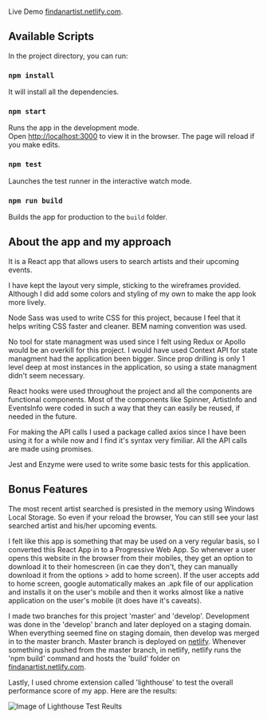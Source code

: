 Live Demo [findanartist.netlify.com](https://findanartist.netlify.com/).

## Available Scripts

In the project directory, you can run:

### `npm install`
It will install all the dependencies.<br />

### `npm start`

Runs the app in the development mode.<br />
Open [http://localhost:3000](http://localhost:3000) to view it in the browser.
The page will reload if you make edits.<br />

### `npm test`

Launches the test runner in the interactive watch mode.<br />

### `npm run build`

Builds the app for production to the `build` folder.<br />

## About the app and my approach

It is a React app that allows users to search artists and their upcoming events. 

I have kept the layout very simple, sticking to the wireframes provided. Although I did add some colors and styling of my own to make the app look more lively.

Node Sass was used to write CSS for this project, because I feel that it helps writing CSS faster and cleaner. BEM naming convention was used.

No tool for state managment was used since I felt using Redux or Apollo would be an overkill for this project. I would have used Context API for state managment had the application been bigger. Since prop drilling is only 1 level deep at most instances in the application, so using a state managment didn't seem necessary.

React hooks were used throughout the project and all the components are functional components. Most of the components like Spinner, ArtistInfo and EventsInfo were coded in such a way that they can easily be reused, if needed in the future.

For making the API calls I used a package called axios since I have been using it for a while now and I find it's syntax very fimiliar. All the API calls are made using promises.

Jest and Enzyme were used to write some basic tests for this application.

## Bonus Features

The most recent artist searched is presisted in the memory using Windows Local Storage. So even if your reload the browser, You can still see your last searched artist and his/her upcoming events.

I felt like this app is something that may be used on a very regular basis, so I converted this React App in to a Progressive Web App. So whenever a user opens this website in the browser from their mobiles, they get an option to download it to their homescreen (in cae they don't, they can manually download it from the options > add to home screen). If the user accepts add to home screen, google automatically makes an .apk file of our application and installs it on the user's mobile and then it works almost like a native application on the user's mobile (it does have it's caveats).

I made two branches for this project 'master' and 'develop'. Development was done in the 'develop' branch and later deployed on a staging domain. When everything seemed fine on staging domain, then develop was merged in to the master branch. Master branch is deployed on [netlify](https://netlify.com/). Whenever something is pushed from the master branch, in netlify, netlify runs the 'npm build' command and hosts the 'build' folder on [findanartist.netlify.com](https://findanartist.netlify.com/).

Lastly, I used chrome extension called 'lighthouse' to test the overall performance score of my app. Here are the results: 

![Image of Lighthouse Test Reults](https://res.cloudinary.com/dedflteib/image/upload/v1577732463/tests_sloo5s.png)